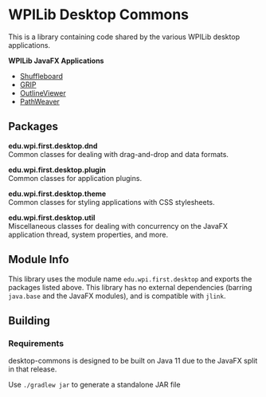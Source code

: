# WPILib Desktop Commons

This is a library containing code shared by the various WPILib desktop applications.

**WPILib JavaFX Applications**  
- [Shuffleboard](https://github.com/wpilibsuite/shuffleboard)
- [GRIP](https://github.com/wpiroboticsprojects/grip)
- [OutlineViewer](https://github.com/wpilibsuite/outlineviewer)
- [PathWeaver](https://github.com/wpilibsuite/pathweaver)

## Packages

**edu.wpi.first.desktop.dnd**  
Common classes for dealing with drag-and-drop and data formats.

**edu.wpi.first.desktop.plugin**  
Common classes for application plugins.

**edu.wpi.first.desktop.theme**  
Common classes for styling applications with CSS stylesheets.

**edu.wpi.first.desktop.util**  
Miscellaneous classes for dealing with concurrency on the JavaFX application thread, system properties, and more.

## Module Info
This library uses the module name `edu.wpi.first.desktop` and exports the packages listed above. This library has no
external dependencies (barring `java.base` and the JavaFX modules), and is compatible with `jlink`.

## Building

### Requirements
desktop-commons is designed to be built on Java 11 due to the JavaFX split in that release.

Use `./gradlew jar` to generate a standalone JAR file
